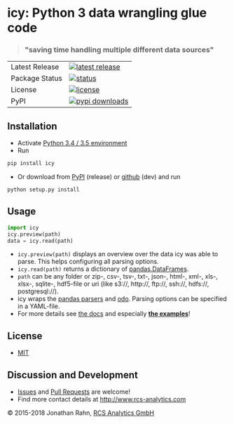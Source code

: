 # icy: Python 3 data wrangling glue code
> ### "saving time handling multiple different data sources"

<table>
<tr>
  <td>Latest Release</td>
  <td>
	<a href="https://pypi.python.org/pypi/icy/">
	<img src="https://img.shields.io/pypi/v/icy.svg" alt="latest release" />
    </a>
  </td>
</tr>
<tr>
  <td>Package Status</td>
  <td>
	<a href="https://pypi.python.org/pypi/icy/">
	<img src="https://img.shields.io/pypi/status/icy.svg" alt="status" />
    </a>
  </td>
</tr>
<tr>
  <td>License</td>
  <td>
  	<a href="https://github.com/jorahn/icy/blob/master/LICENSE">
	<img src="https://img.shields.io/pypi/l/icy.svg" alt="license" />
    </a>
  </td>
</tr>
<tr>
  <td>PyPI</td>
  <td>
    <a href="https://pypi.python.org/pypi/icy/">
    <img src="https://img.shields.io/pypi/dm/icy.svg" alt="pypi downloads" />
    </a>
  </td>
</tr>
</table>


## Installation

  * Activate [Python 3.4 / 3.5 environment](https://docs.python.org/3/library/venv.html#creating-virtual-environments)
  * Run
```sh
pip install icy
```
  * Or download from [PyPI](https://pypi.python.org/pypi/icy) (release) or [github](https://github.com/jorahn/icy) (dev) and run
```sh
python setup.py install
```


## Usage

```python
import icy
icy.preview(path)
data = icy.read(path)
```
  * `icy.preview(path)` displays an overview over the data icy was able to parse. This helps configuring all parsing options.
  * `icy.read(path)` returns a dictionary of [pandas.DataFrames](http://pandas.pydata.org/pandas-docs/stable/generated/pandas.DataFrame.html).
  * `path` can be any folder or zip-, csv-, tsv-, txt-, json-, html-, xml-, xls-, xlsx-, sqlite-, hdf5-file or uri (like s3://, http://, ftp://, ssh://, hdfs://, postgresql://).
  * icy wraps the [pandas parsers](http://pandas.pydata.org/pandas-docs/stable/api.html#input-output) and [odo](http://odo.pydata.org/en/latest/uri.html). Parsing options can be specified in a YAML-file.
  * For more details see [the docs](https://www.rcs-analytics.com/icy/index.html) and especially **[the examples](http://www.rcs-analytics.com/icy/examples.html)**!


## License

  * [MIT](https://github.com/jorahn/icy/blob/master/LICENSE)


## Discussion and Development

  * [Issues](http://github.com/rcs-analytics/icy/issues) and [Pull Requests](https://github.com/jorahn/icy/pulls) are welcome!
  * Find more contact details at http://www.rcs-analytics.com


© 2015-2018 Jonathan Rahn, [RCS Analytics GmbH](http://www.rcs-analytics.com)
